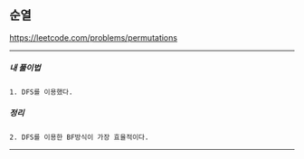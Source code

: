 ## 순열

https://leetcode.com/problems/permutations

---

<h5>내 풀이법</h5>

    1. DFS를 이용했다.

<h5>정리</h5>

    2. DFS를 이용한 BF방식이 가장 효율적이다.

---
